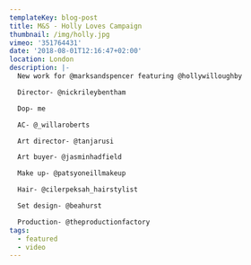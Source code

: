 ```yaml
---
templateKey: blog-post
title: M&S - Holly Loves Campaign
thumbnail: /img/holly.jpg
vimeo: '351764431'
date: '2018-08-01T12:16:47+02:00'
location: London
description: |-
  New work for @marksandspencer featuring @hollywilloughby 

  Director- @nickrileybentham 

  Dop- me

  AC- @_willaroberts 

  Art director- @tanjarusi 

  Art buyer- @jasminhadfield 

  Make up- @patsyoneillmakeup 

  Hair- @cilerpeksah_hairstylist 

  Set design- @beahurst 

  Production- @theproductionfactory
tags:
  - featured
  - video
---
```


